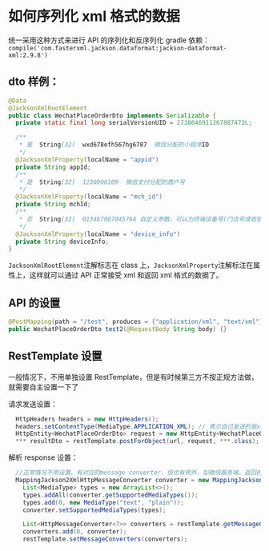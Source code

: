 # 如何序列化 xml 格式的数据

统一采用这种方式来进行 API 的序列化和反序列化
gradle 依赖：`compile('com.fasterxml.jackson.dataformat:jackson-dataformat-xml:2.9.8')`

## dto 样例：

```java
@Data
@JacksonXmlRootElement
public class WechatPlaceOrderDto implements Serializable {
  private static final long serialVersionUID = 2738646911267887473L;

  /**
   * 是	String(32)	wxd678efh567hg6787	微信分配的小程序ID
   */
  @JacksonXmlProperty(localName = "appid")
  private String appId;
  /**
   * 是	String(32)	1230000109	微信支付分配的商户号
   */
  @JacksonXmlProperty(localName = "mch_id")
  private String mchId;
  /**
   * 否	String(32)	013467007045764	自定义参数，可以为终端设备号(门店号或收银设备ID)，PC网页或公众号内支付可以传"WEB"
   */
  @JacksonXmlProperty(localName = "device_info")
  private String deviceInfo;
}

```

`JacksonXmlRootElement`注解标志在 class 上，`JacksonXmlProperty`注解标注在属性上，这样就可以通过 API 正常接受 xml 和返回 xml 格式的数据了。

## API 的设置

```java
@PostMapping(path = "/test", produces = {"application/xml", "text/xml"})
public WechatPlaceOrderDto test2(@RequestBody String body) {}
```

## RestTemplate 设置

一般情况下，不用单独设置 RestTemplate，但是有时候第三方不按正规方法做，就需要自主设置一下了

请求发送设置：

```java
  HttpHeaders headers = new HttpHeaders();
  headers.setContentType(MediaType.APPLICATION_XML); // 表示自己发送的是xml格式数据，会按照xml来序列化
  HttpEntity<WechatPlaceOrderDto> request = new HttpEntity<WechatPlaceOrderDto>(dto, headers);
  *** resultDto = restTemplate.postForObject(url, request, ***.class);
```

解析 response 设置：

```java
  //正常情况不用设置，有对应的message converter，但也有例外，如微信服务端，返回的是xml数据，但是media type设置的是text/plain，这样就导致不能够自动解析到对象，只能以字符串接收，然后手工解析，但是也可以设置自己的message converter。 这个只有在确定对方的返回数据时才可以使用。
  MappingJackson2XmlHttpMessageConverter converter = new MappingJackson2XmlHttpMessageConverter();
    List<MediaType> types = new ArrayList<>();
    types.addAll(converter.getSupportedMediaTypes());
    types.add(0, new MediaType("text", "plain"));
    converter.setSupportedMediaTypes(types);

    List<HttpMessageConverter<?>> converters = restTemplate.getMessageConverters();
    converters.add(0, converter);
    restTemplate.setMessageConverters(converters);
```

